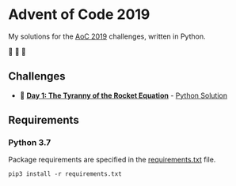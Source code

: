 # Advent of Code 2019

My solutions for the [AoC 2019](https://adventofcode.com/2019) challenges, written in Python.

:christmas_tree: :christmas_tree: :christmas_tree:

## Challenges

- :snake: **[Day 1: The Tyranny of the Rocket Equation](https://adventofcode.com/2019/day/1)** - [Python Solution](src/day1.py)

## Requirements

### Python 3.7

Package requirements are specified in the [requirements.txt](requirements.txt) file.

```
pip3 install -r requirements.txt
```
